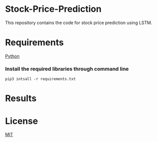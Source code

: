 # Stock-Price-Prediction
This repository contains the code for stock price prediction using LSTM.

# Requirements
[Python](https://www.python.org/downloads/)

### Install the required libraries through command line

`pip3 intsall -r requirements.txt`

# Results

# License
[MIT](https://choosealicense.com/licenses/mit/#suggest-this-license)


